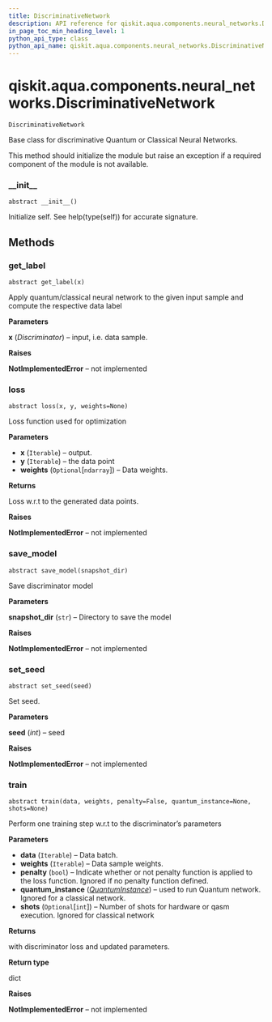 ```yaml
---
title: DiscriminativeNetwork
description: API reference for qiskit.aqua.components.neural_networks.DiscriminativeNetwork
in_page_toc_min_heading_level: 1
python_api_type: class
python_api_name: qiskit.aqua.components.neural_networks.DiscriminativeNetwork
---
```


# qiskit.aqua.components.neural\_networks.DiscriminativeNetwork

<span id="qiskit.aqua.components.neural_networks.DiscriminativeNetwork" />

`DiscriminativeNetwork`

Base class for discriminative Quantum or Classical Neural Networks.

This method should initialize the module but raise an exception if a required component of the module is not available.

### \_\_init\_\_

<span id="qiskit.aqua.components.neural_networks.DiscriminativeNetwork.__init__" />

`abstract __init__()`

Initialize self. See help(type(self)) for accurate signature.

## Methods

### get\_label

<span id="qiskit.aqua.components.neural_networks.DiscriminativeNetwork.get_label" />

`abstract get_label(x)`

Apply quantum/classical neural network to the given input sample and compute the respective data label

**Parameters**

**x** (*Discriminator*) – input, i.e. data sample.

**Raises**

**NotImplementedError** – not implemented

### loss

<span id="qiskit.aqua.components.neural_networks.DiscriminativeNetwork.loss" />

`abstract loss(x, y, weights=None)`

Loss function used for optimization

**Parameters**

*   **x** (`Iterable`) – output.
*   **y** (`Iterable`) – the data point
*   **weights** (`Optional`\[`ndarray`]) – Data weights.

**Returns**

Loss w\.r.t to the generated data points.

**Raises**

**NotImplementedError** – not implemented

### save\_model

<span id="qiskit.aqua.components.neural_networks.DiscriminativeNetwork.save_model" />

`abstract save_model(snapshot_dir)`

Save discriminator model

**Parameters**

**snapshot\_dir** (`str`) – Directory to save the model

**Raises**

**NotImplementedError** – not implemented

### set\_seed

<span id="qiskit.aqua.components.neural_networks.DiscriminativeNetwork.set_seed" />

`abstract set_seed(seed)`

Set seed.

**Parameters**

**seed** (*int*) – seed

**Raises**

**NotImplementedError** – not implemented

### train

<span id="qiskit.aqua.components.neural_networks.DiscriminativeNetwork.train" />

`abstract train(data, weights, penalty=False, quantum_instance=None, shots=None)`

Perform one training step w\.r.t to the discriminator’s parameters

**Parameters**

*   **data** (`Iterable`) – Data batch.
*   **weights** (`Iterable`) – Data sample weights.
*   **penalty** (`bool`) – Indicate whether or not penalty function is applied to the loss function. Ignored if no penalty function defined.
*   **quantum\_instance** ([*QuantumInstance*](qiskit.aqua.QuantumInstance "qiskit.aqua.QuantumInstance")) – used to run Quantum network. Ignored for a classical network.
*   **shots** (`Optional`\[`int`]) – Number of shots for hardware or qasm execution. Ignored for classical network

**Returns**

with discriminator loss and updated parameters.

**Return type**

dict

**Raises**

**NotImplementedError** – not implemented


